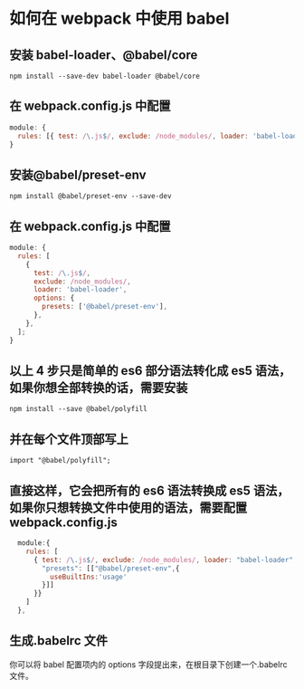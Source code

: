 # 如何在 webpack 中使用 babel

## 安装 babel-loader、@babel/core

`npm install --save-dev babel-loader @babel/core`

## 在 webpack.config.js 中配置

```js
module: {
  rules: [{ test: /\.js$/, exclude: /node_modules/, loader: 'babel-loader' }];
}
```

## 安装@babel/preset-env

`npm install @babel/preset-env --save-dev`

## 在 webpack.config.js 中配置

```js
module: {
  rules: [
    {
      test: /\.js$/,
      exclude: /node_modules/,
      loader: 'babel-loader',
      options: {
        presets: ['@babel/preset-env'],
      },
    },
  ];
}
```

## 以上 4 步只是简单的 es6 部分语法转化成 es5 语法，如果你想全部转换的话，需要安装

`npm install --save @babel/polyfill`

## 并在每个文件顶部写上

`import "@babel/polyfill";`

## 直接这样，它会把所有的 es6 语法转换成 es5 语法，如果你只想转换文件中使用的语法，需要配置 webpack.config.js

```js
  module:{
    rules: [
      { test: /\.js$/, exclude: /node_modules/, loader: "babel-loader",options:{
        "presets": [["@babel/preset-env",{
          useBuiltIns:'usage'
        }]]
      }}
    ]
  },
```

## 生成.babelrc 文件

你可以将 babel 配置项内的 options 字段提出来，在根目录下创建一个.babelrc 文件。
